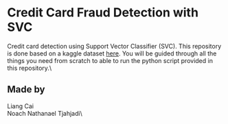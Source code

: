# Credit Card Fraud Detection with SVC
Credit card detection using Support Vector Classifier (SVC). This repository is done based on a kaggle dataset [here](https://www.kaggle.com/mlg-ulb/creditcardfraud). You will be guided through all the things you need from scratch to able to run the python script provided in this repository.\
## Made by
Liang Cai\
Noach Nathanael Tjahjadi\
